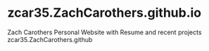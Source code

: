 # zcar35.ZachCarothers.github.io
Zach Carothers Personal Website with Resume and recent projects
zcar35.ZachCarothers.github
